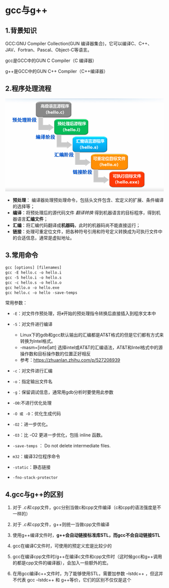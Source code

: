 # gcc与g++



## 1.背景知识

GCC:GNU Compiler Collection(GUN 编译器集合)，它可以编译C、C++、JAV、Fortran、Pascal、Object-C等语言。

gcc是GCC中的GUN C Compiler（C 编译器）

g++是GCC中的GUN C++ Compiler（C++编译器）



## 2.程序处理流程

![image-20240303234108791](./assets/gcc与g++/image-20240303234108791.png)

- **预处理**： 编译器处理预处理命令，包括头文件包含、宏定义的扩展、条件编译的选择等；
- **编译**：将预处理后的源代码文件 *翻译转换* 得到机器语言的目标程序，得到机器语言**汇编文件**；
- **汇编**：将汇编代码翻译成**机器码**，此时的机器码尚不能直接运行；
- **链接**：处理可重定位文件，把各种符号引用和符号定义转换成为可执行文件中的合适信息，通常是虚拟地址。



## 3.常用命令

```shell
gcc [options] [filenames]
gcc -E hello.c -o hello.i
gcc -S hello.i -o hello.s
gcc -c hello.s -o hello.o
gcc hello.o -o hello.exe
gcc hello.c -o hello -save-temps  
```

常用参数：

- `-E`：对文件作预处理，将`#`开始的预处理指令转换后直接插入到程序文本中
- `-S`：对文件进行编译
  - Linux下的gdb和gcc默认输出的汇编都是AT&T格式的但是它们都有方式来转换为Intel格式。
  - -masm=[intel|att] 选择intel或AT&T的汇编语法，AT&T和Intel格式中的源操作数和目标操作数的位置正好相反
  - 参考：https://zhuanlan.zhihu.com/p/527208939

- `-c`：对文件进行汇编
- `-o`：指定输出文件名
- `-g`：保留调试信息，通常用gdb分析时要使用此参数
- `-O0`:不进行优化处理
- `-O 或 -O`：优化生成代码
- `-O2`：进一步优化。
- `-O3`：比 -O2 更进一步优化，包括 inline 函数。
- `-save-temps` ： Do not delete intermediate files.
- `m32`：编译32位程序命令
- `-static`：静态链接
- `-fno-stack-protector` 



## 4.gcc与g++的区别

1. 对于 *.c和*.cpp文件，gcc分别当做c和cpp文件编译（c和cpp的语法强度是不一样的）
2. 对于 *.c和*.cpp文件，g++则统一当做cpp文件编译
3. 使用g++编译文件时，**g++会自动链接标准库STL，而gcc不会自动链接STL**
4. gcc在编译C文件时，可使用的预定义宏是比较少的
5. gcc在编译cpp文件时/g++在编译c文件和cpp文件时（这时候gcc和g++调用的都是cpp文件的编译器），会加入一些额外的宏。

6. 在用gcc编译c++文件时，为了能够使用STL，需要加参数 –lstdc++ ，但这并不代表 gcc –lstdc++ 和 g++等价，它们的区别不仅仅是这个
